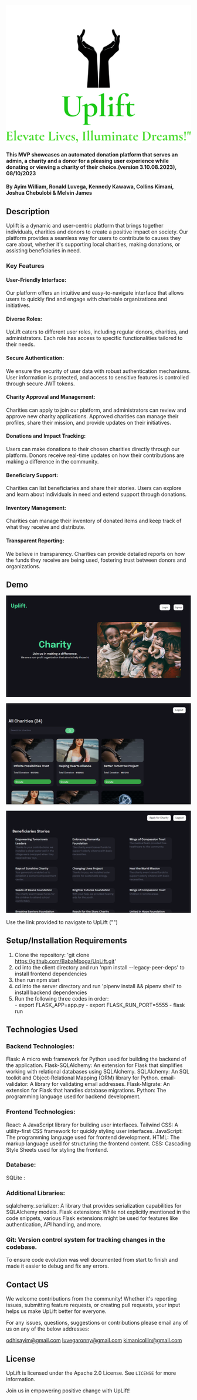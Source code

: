 ![My Image](/resources/logo.png)



#### This MVP showcases an automated donation platform that serves an admin, a charity and a donor for a pleasing user experience while donating or viewing a charity of their choice.(version 3.10.08.2023), 08/10/2023


#### By **Ayim William, Ronald Luvega, Kennedy Kawawa, Collins Kimani, Joshua Chebulobi & Melvin James**

## Description
Uplift is a dynamic and user-centric platform that brings together individuals, charities and donors to create a positive impact on society. Our platform provides a seamless way for users to contribute to causes they care about, whether it's supporting local charities, making donations, or assisting beneficiaries in need.


### Key Features

#### User-Friendly Interface: 
Our platform offers an intuitive and easy-to-navigate interface that allows users to quickly find and engage with charitable organizations and initiatives.

#### Diverse Roles: 
UpLift caters to different user roles, including regular donors, charities, and administrators. Each role has access to specific functionalities tailored to their needs.

#### Secure Authentication:
We ensure the security of user data with robust authentication mechanisms. User information is protected, and access to sensitive features is controlled through secure JWT tokens.

#### Charity Approval and Management: 
Charities can apply to join our platform, and administrators can review and approve new charity applications. Approved charities can manage their profiles, share their mission, and provide updates on their initiatives.

#### Donations and Impact Tracking: 
Users can make donations to their chosen charities directly through our platform. Donors receive real-time updates on how their contributions are making a difference in the community.

#### Beneficiary Support: 
Charities can list beneficiaries and share their stories. Users can explore and learn about individuals in need and extend support through donations.

#### Inventory Management: 
Charities can manage their inventory of donated items and keep track of what they receive and distribute.

#### Transparent Reporting: 
We believe in transparency. Charities can provide detailed reports on how the funds they receive are being used, fostering trust between donors and organizations.

## Demo

![My Image](/resources/Screenshot-2023-08-10-1.png)

![My Image](/resources/Screenshot-2023-08-10-2.png)

![My Image](/resources/Screenshot-2023-08-10-3.png)

Use the link provided to navigate to UpLift ("")

## Setup/Installation Requirements

1. Clone the repository: 'git clone https://github.com/BabaMboga/UpLift.git'
2. cd into the client directory and run 'npm install --legacy-peer-deps' to install frontend dependencies
3. then run npm start 
4. cd into the server directory and run 'pipenv install && pipenv shell' to install backend dependencies
5. Run the following three codes in order:  
        - export FLASK_APP=app.py
        - export FLASK_RUN_PORT=5555
        - flask run

## Technologies Used

### Backend Technologies:

Flask: A micro web framework for Python used for building the backend of the application.
Flask-SQLAlchemy: An extension for Flask that simplifies working with relational databases using SQLAlchemy.
SQLAlchemy: An SQL toolkit and Object-Relational Mapping (ORM) library for Python.
email-validator: A library for validating email addresses.
Flask-Migrate: An extension for Flask that handles database migrations.
Python: The programming language used for backend development.

### Frontend Technologies:

React: A JavaScript library for building user interfaces.
Tailwind CSS: A utility-first CSS framework for quickly styling user interfaces.
JavaScript: The programming language used for frontend development.
HTML: The markup language used for structuring the frontend content.
CSS: Cascading Style Sheets used for styling the frontend.

### Database:

SQLite : 

### Additional Libraries:

sqlalchemy_serializer: A library that provides serialization capabilities for SQLAlchemy models.
Flask extensions: While not explicitly mentioned in the code snippets, various Flask extensions might be used for features like authentication, API handling, and more.

### Git: Version control system for tracking changes in the codebase.

To ensure code evolution was well documented from start to finish and made it easier to debug and fix any errors.

## Contact US
We welcome contributions from the community! Whether it's reporting issues, submitting feature requests, or creating pull requests, your input helps us make UpLift better for everyone.

For any issues, questions, suggestions or contributions please email any of us on any of the below addresses:

odhisayim@gmail.com
luvegaronny@gmail.com
kimanicollin@gmail.com

## License

UpLift is licensed under the Apache 2.0 License. See `LICENSE` for more information.
 
Join us in empowering positive change with UpLift!